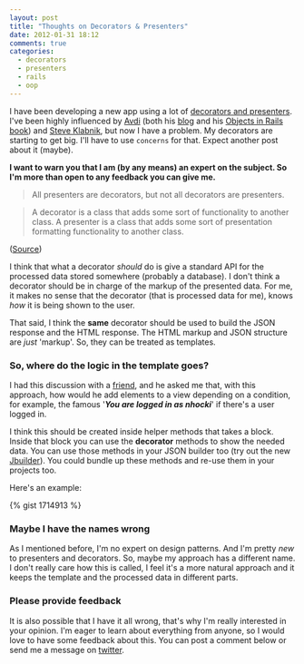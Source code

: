 ```yaml
---
layout: post
title: "Thoughts on Decorators & Presenters"
date: 2012-01-31 18:12
comments: true
categories: 
  - decorators
  - presenters
  - rails
  - oop
---
```


I have been developing a new app using a lot of [decorators and presenters](http://blog.nhocki.com/2012/01/10/simple-presenters--decorators-on-rails/). I've been highly influenced by [Avdi](http://about.avdi.org/) (both his [blog](http://avdi.org/devblog/) and his [Objects in Rails book](http://avdi.org/devblog/2011/11/15/early-access-beta-of-objects-on-rails-now-available-2/)) and [Steve Klabnik](http://steveklabnik.com), but now I have a problem. My decorators are starting to get big. I'll have to use `concerns` for that. Expect another post about it (maybe).

**I want to warn you that I am (by any means) an expert on the subject. So I'm more than open to any feedback you can give me.**

> All presenters are decorators, but not all decorators are presenters.

> A decorator is a class that adds some sort of functionality to another
class. A presenter is a class that adds some sort of presentation
formatting functionality to another class.

([Source](https://groups.google.com/forum/#!msg/objects-on-rails/htAopf3k_dM/qJMq6QAfMvsJ))

I think that what a decorator *should* do is give a standard API for the processed data stored somewhere (probably a database). I don't think a decorator should be in charge of the markup of the presented data. For me, it makes no sense that the decorator (that is processed data for me), knows *how* it is being shown to the user.

That said, I think the **same** decorator should be used to build the JSON response and the HTML response. The HTML markup and JSON structure are *just* \'markup\'. So, they can be treated as templates.

### So, where do the logic in the template goes?

I had this discussion with a [friend](http://mheroin.com/), and he asked me that, with this approach, how would he add elements to a view depending on a condition, for example, the famous \'***You are logged in as nhocki***\' if there's a user logged in.

I think this should be created inside helper methods that takes a block. Inside that block you can use the **decorator** methods to show the needed data. You can use those methods in your JSON builder too (try out the new [Jbuilder](https://github.com/rails/jbuilder)). You could bundle up these methods and re-use them in your projects too.  

Here's an example:

{% gist 1714913 %}

### Maybe I have the names wrong

As I mentioned before, I'm no expert on design patterns. And I'm pretty *new* to presenters and decorators. So, maybe my approach has a different name. I don't really care how this is called, I feel it's a more natural approach and it keeps the template and the processed data in different parts.

### Please provide feedback

It is also possible that I have it all wrong, that's why I'm really interested in your opinion. I'm eager to learn about everything from anyone, so I would love to have some feedback about this. You can post a comment below or send me a message on [twitter](http://twitter.com/nhocki).